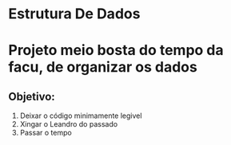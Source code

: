 # Estrutura De Dados
<h1> Projeto meio bosta do tempo da facu, de organizar os dados</h1> 

<h2>Objetivo: </h2>

<ol>
	<li>Deixar o código minimamente legivel</li>
	<li>Xingar o Leandro do passado</li>
	<li>Passar o tempo</li>
</ol>
